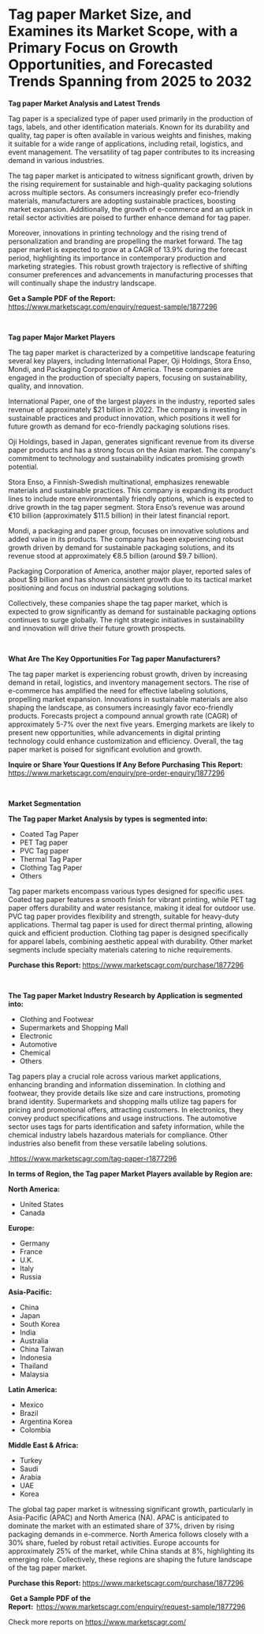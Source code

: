 <p><h1>Tag paper Market Size, and Examines its Market Scope, with a Primary Focus on Growth Opportunities, and Forecasted Trends Spanning from 2025 to 2032</h1></p><p><strong>Tag paper Market Analysis and Latest Trends</strong></p>
<p><p>Tag paper is a specialized type of paper used primarily in the production of tags, labels, and other identification materials. Known for its durability and quality, tag paper is often available in various weights and finishes, making it suitable for a wide range of applications, including retail, logistics, and event management. The versatility of tag paper contributes to its increasing demand in various industries.</p><p>The tag paper market is anticipated to witness significant growth, driven by the rising requirement for sustainable and high-quality packaging solutions across multiple sectors. As consumers increasingly prefer eco-friendly materials, manufacturers are adopting sustainable practices, boosting market expansion. Additionally, the growth of e-commerce and an uptick in retail sector activities are poised to further enhance demand for tag paper.</p><p>Moreover, innovations in printing technology and the rising trend of personalization and branding are propelling the market forward. The tag paper market is expected to grow at a CAGR of 13.9% during the forecast period, highlighting its importance in contemporary production and marketing strategies. This robust growth trajectory is reflective of shifting consumer preferences and advancements in manufacturing processes that will continually shape the industry landscape.</p></p>
<p><strong>Get a Sample PDF of the Report:&nbsp;</strong> <a href="https://www.marketscagr.com/enquiry/request-sample/1877296?utm_campaign=2528&utm_medium=2&utm_source=Github&utm_content=ia&utm_term=04042025&utm_id=tag-paper">https://www.marketscagr.com/enquiry/request-sample/1877296</a></p>
<p>&nbsp;</p>
<p><strong>Tag paper Major Market Players</strong></p>
<p><p>The tag paper market is characterized by a competitive landscape featuring several key players, including International Paper, Oji Holdings, Stora Enso, Mondi, and Packaging Corporation of America. These companies are engaged in the production of specialty papers, focusing on sustainability, quality, and innovation.</p><p>International Paper, one of the largest players in the industry, reported sales revenue of approximately $21 billion in 2022. The company is investing in sustainable practices and product innovation, which positions it well for future growth as demand for eco-friendly packaging solutions rises.</p><p>Oji Holdings, based in Japan, generates significant revenue from its diverse paper products and has a strong focus on the Asian market. The company's commitment to technology and sustainability indicates promising growth potential.</p><p>Stora Enso, a Finnish-Swedish multinational, emphasizes renewable materials and sustainable practices. This company is expanding its product lines to include more environmentally friendly options, which is expected to drive growth in the tag paper segment. Stora Enso’s revenue was around €10 billion (approximately $11.5 billion) in their latest financial report.</p><p>Mondi, a packaging and paper group, focuses on innovative solutions and added value in its products. The company has been experiencing robust growth driven by demand for sustainable packaging solutions, and its revenue stood at approximately €8.5 billion (around $9.7 billion).</p><p>Packaging Corporation of America, another major player, reported sales of about $9 billion and has shown consistent growth due to its tactical market positioning and focus on industrial packaging solutions.</p><p>Collectively, these companies shape the tag paper market, which is expected to grow significantly as demand for sustainable packaging options continues to surge globally. The right strategic initiatives in sustainability and innovation will drive their future growth prospects.</p></p>
<p>&nbsp;</p>
<p><strong>What Are The Key Opportunities For Tag paper Manufacturers?</strong></p>
<p><p>The tag paper market is experiencing robust growth, driven by increasing demand in retail, logistics, and inventory management sectors. The rise of e-commerce has amplified the need for effective labeling solutions, propelling market expansion. Innovations in sustainable materials are also shaping the landscape, as consumers increasingly favor eco-friendly products. Forecasts project a compound annual growth rate (CAGR) of approximately 5-7% over the next five years. Emerging markets are likely to present new opportunities, while advancements in digital printing technology could enhance customization and efficiency. Overall, the tag paper market is poised for significant evolution and growth.</p></p>
<p><strong>Inquire or Share Your Questions If Any Before Purchasing This Report:</strong> <a href="https://www.marketscagr.com/enquiry/pre-order-enquiry/1877296?utm_campaign=2528&utm_medium=2&utm_source=Github&utm_content=ia&utm_term=04042025&utm_id=tag-paper">https://www.marketscagr.com/enquiry/pre-order-enquiry/1877296</a></p>
<p>&nbsp;</p>
<p><strong>Market Segmentation</strong></p>
<p><strong>The Tag paper Market Analysis by types is segmented into:</strong></p>
<p><ul><li>Coated Tag Paper</li><li>PET Tag paper</li><li>PVC Tag paper</li><li>Thermal Tag Paper</li><li>Clothing Tag Paper</li><li>Others</li></ul></p>
<p><p>Tag paper markets encompass various types designed for specific uses. Coated tag paper features a smooth finish for vibrant printing, while PET tag paper offers durability and water resistance, making it ideal for outdoor use. PVC tag paper provides flexibility and strength, suitable for heavy-duty applications. Thermal tag paper is used for direct thermal printing, allowing quick and efficient production. Clothing tag paper is designed specifically for apparel labels, combining aesthetic appeal with durability. Other market segments include specialty materials catering to niche requirements.</p></p>
<p><strong>Purchase this Report:&nbsp;</strong><a href="https://www.marketscagr.com/purchase/1877296?utm_campaign=2528&utm_medium=2&utm_source=Github&utm_content=ia&utm_term=04042025&utm_id=tag-paper">https://www.marketscagr.com/purchase/1877296</a></p>
<p>&nbsp;</p>
<p><strong>The Tag paper Market Industry Research by Application is segmented into:</strong></p>
<p><ul><li>Clothing and Footwear</li><li>Supermarkets and Shopping Mall</li><li>Electronic</li><li>Automotive</li><li>Chemical</li><li>Others</li></ul></p>
<p><p>Tag papers play a crucial role across various market applications, enhancing branding and information dissemination. In clothing and footwear, they provide details like size and care instructions, promoting brand identity. Supermarkets and shopping malls utilize tag papers for pricing and promotional offers, attracting customers. In electronics, they convey product specifications and usage instructions. The automotive sector uses tags for parts identification and safety information, while the chemical industry labels hazardous materials for compliance. Other industries also benefit from these versatile labeling solutions.</p></p>
<p><a href="https://www.marketscagr.com/tag-paper-r1877296?utm_campaign=2528&utm_medium=2&utm_source=Github&utm_content=ia&utm_term=04042025&utm_id=tag-paper">&nbsp;https://www.marketscagr.com/tag-paper-r1877296</a></p>
<p><strong>In terms of Region, the Tag paper Market Players available by Region are:</strong></p>
<p>
    <p> <strong> North America: </strong>
        <ul>
            <li>United States</li>
            <li>Canada</li>
        </ul>
        </p> 
    <p> <strong> Europe: </strong>
        <ul>
            <li>Germany</li>
            <li>France</li>
            <li>U.K.</li>
            <li>Italy</li>
            <li>Russia</li>
        </ul>
        </p> 
    <p> <strong> Asia-Pacific: </strong>
        <ul>
            <li>China</li>
            <li>Japan</li>
            <li>South Korea</li>
            <li>India</li>
            <li>Australia</li>
            <li>China Taiwan</li>
            <li>Indonesia</li>
            <li>Thailand</li>
            <li>Malaysia</li>
        </ul>
        </p> 
    <p> <strong> Latin America: </strong>
        <ul>
            <li>Mexico</li>
            <li>Brazil</li>
            <li>Argentina Korea</li>
            <li>Colombia</li>
        </ul>
        </p> 
    <p> <strong> Middle East & Africa: </strong>
        <ul>
            <li>Turkey</li>
            <li>Saudi</li>
            <li>Arabia</li>
            <li>UAE</li>
            <li>Korea</li>
        </ul>
    </p>
    </p>
<p><p>The global tag paper market is witnessing significant growth, particularly in Asia-Pacific (APAC) and North America (NA). APAC is anticipated to dominate the market with an estimated share of 37%, driven by rising packaging demands in e-commerce. North America follows closely with a 30% share, fueled by robust retail activities. Europe accounts for approximately 25% of the market, while China stands at 8%, highlighting its emerging role. Collectively, these regions are shaping the future landscape of the tag paper market.</p></p>
<p><strong>Purchase this Report: </strong><a href="https://www.marketscagr.com/purchase/1877296?utm_campaign=2528&utm_medium=2&utm_source=Github&utm_content=ia&utm_term=04042025&utm_id=tag-paper">https://www.marketscagr.com/purchase/1877296</a></p>
<p>&nbsp;<strong>Get a Sample PDF of the Report:&nbsp;&nbsp;</strong><a href="https://www.marketscagr.com/enquiry/request-sample/1877296?utm_campaign=2528&utm_medium=2&utm_source=Github&utm_content=ia&utm_term=04042025&utm_id=tag-paper">https://www.marketscagr.com/enquiry/request-sample/1877296</a></p>
<p><strong></strong></p>
<p>Check more reports on <a href="https://www.marketscagr.com/?utm_campaign=2528&utm_medium=2&utm_source=Github&utm_content=ia&utm_term=04042025&utm_id=tag-paper">https://www.marketscagr.com/</a></p>